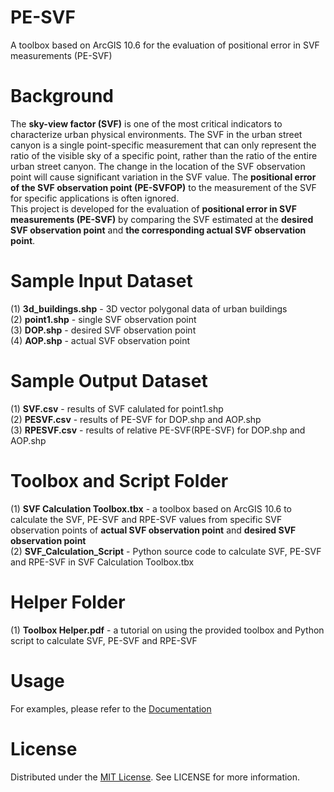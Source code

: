 # PE-SVF
A toolbox based on ArcGIS 10.6 for the evaluation of positional error in SVF measurements (PE-SVF)

# Background
The **sky-view factor (SVF)** is one of the most critical indicators to characterize urban physical environments. The SVF in the urban street canyon is a single point-specific measurement that can only represent the ratio of the visible sky of a specific point, rather than the ratio of the entire urban street canyon. The change in the location of the SVF observation point will cause significant variation in the SVF value. The **positional error of the SVF observation point (PE-SVFOP)** to the measurement of the SVF for specific applications is often ignored.  
This project is developed for the evaluation of **positional error in SVF measurements (PE-SVF)** by comparing the SVF estimated at the **desired SVF observation point** and **the corresponding actual SVF observation point**.

# Sample Input Dataset
(1) **3d_buildings.shp** - 3D vector polygonal data of urban buildings   
(2) **point1.shp** - single SVF observation point   
(3) **DOP.shp** - desired SVF observation point   
(4) **AOP.shp** - actual SVF observation point

# Sample Output Dataset
(1) **SVF.csv** - results of SVF calulated for point1.shp  
(2) **PESVF.csv** - results of PE-SVF for DOP.shp and AOP.shp  
(3) **RPESVF.csv** - results of relative PE-SVF(RPE-SVF) for DOP.shp and AOP.shp     

# Toolbox and Script Folder
(1) **SVF Calculation Toolbox.tbx** - a toolbox based on ArcGIS 10.6 to calculate the SVF, PE-SVF and RPE-SVF values from specific SVF observation points of **actual SVF observation point** and **desired SVF observation point**  
(2) **SVF_Calculation_Script** - Python source code to calculate SVF, PE-SVF and RPE-SVF in SVF Calculation Toolbox.tbx  

# Helper Folder
(1) **Toolbox Helper.pdf** - a tutorial on using the provided toolbox and Python script to calculate SVF, PE-SVF and RPE-SVF

# Usage
For examples, please refer to the [Documentation](https://github.com/encyclopedia1998/PE-SVF/tree/main/Helper)

# License
Distributed under the [MIT License](https://choosealicense.com/licenses/mit/). See LICENSE for more information.
